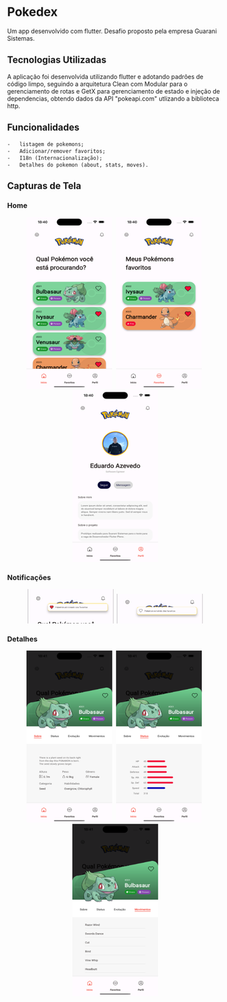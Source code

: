 # Pokedex

Um app desenvolvido com flutter. Desafio proposto pela empresa Guarani Sistemas.

## Tecnologias Utilizadas

A aplicação foi desenvolvida utilizando flutter e adotando padrões de código limpo, seguindo a arquitetura Clean com Modular para o gerenciamento de rotas e GetX para gerenciamento de estado e injeção de dependencias, obtendo dados da API "pokeapi.com" utlizando a biblioteca http.

## Funcionalidades

    -   listagem de pokemons;
    -   Adicionar/remover favoritos;
    -   I18n (Internacionalização);
    -   Detalhes do pokemon (about, stats, moves).

## Capturas de Tela
### Home
<div align="center">
	<img width="200" height="400" src="./screenshots/home.png"/>
    <span style="padding-left:5px"></span>
    <img width="200" height="400" src="./screenshots/favorites.png"/>
    <span style="padding-left:5px"></span>
    <img width="200" height="400" src="./screenshots/profile.png" />
</div>

### Notificações
<div align="center">
    <img width="200" src="./screenshots/fav_add.png"/>
    <span style="padding-left:5px"></span>
    <img width="200" src="./screenshots/fav_remove.png"/>
</div>

### Detalhes
<div align="center">
    <img width="200" height="400" src="./screenshots/about.png"/>
    <span style="padding-left:5px"></span>
    <img width="200" height="400" src="./screenshots/stats.png"/>
    <span style="padding-left:5px"></span>
    <img width="200" height="400" src="./screenshots/moves.png" />
</div>